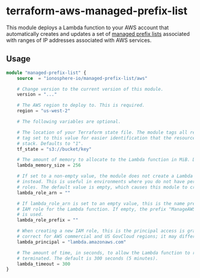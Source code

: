 # terraform-aws-managed-prefix-list
This module deploys a Lambda function to your AWS account that automatically creates and updates a set of
[managed prefix lists](https://docs.aws.amazon.com/vpc/latest/userguide/managed-prefix-lists.html) associated with ranges of IP
addresses associated with AWS services.

## Usage
```terraform
module "managed-prefix-list" {
    source  = "ionosphere-io/managed-prefix-list/aws"

    # Change version to the current version of this module.
    version = "..."

    # The AWS region to deploy to. This is required.
    region = "us-west-2"

    # The following variables are optional.

    # The location of your Terraform state file. The module tags all resources with a "Terraform"
    # tag set to this value for easier identification that the resource is managed by a Terraform
    # stack. Defaults to "1".
    tf_state = "s3://bucket/key"

    # The amount of memory to allocate to the Lambda function in MiB. Defaults to 256.
    lambda_memory_size = 256

    # If set to a non-empty value, the module does not create a Lambda role and uses this one
    # instead. This is useful in environments where you do not have permissions to create IAM
    # roles. The default value is empty, which causes this module to create a new IAM role.
    lambda_role_arn = ""

    # If lambda_role_arn is set to an empty value, this is the name prefix used to create a new
    # IAM role for the Lambda function. If empty, the prefix "ManageAWSPrefixLists-${var.region}"
    # is used.
    lambda_role_prefix = ""

    # When creating a new IAM role, this is the principal access is granted to. This value is
    # correct for AWS commercial and US GovCloud regions; it may differ in isolated regions.
    lambda_principal = "lambda.amazonaws.com"

    # The amount of time, in seconds, to allow the Lambda function to run before it is forcibly
    # terminated. The default is 300 seconds (5 minutes).
    lambda_timeout = 300
}
```
